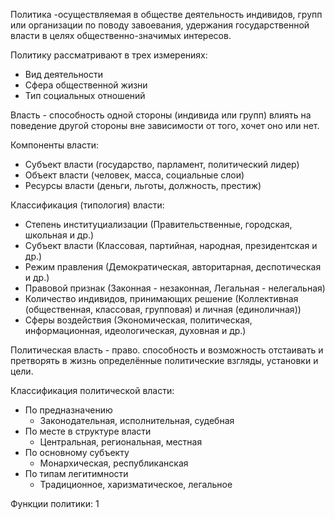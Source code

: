 Политика -осуществляемая в обществе деятельность индивидов, групп или организации по поводу завоевания, удержания государственной власти в целях общественно-значимых интересов.

Политику рассматривают в трех измерениях:
- Вид деятельности
- Сфера общественной жизни
- Тип социальных отношений

Власть - способность одной стороны (индивида или групп) влиять на поведение другой стороны вне зависимости от того, хочет оно или нет.

Компоненты власти:
- Субъект власти (государство, парламент, политический лидер)
- Объект власти (человек, масса, социальные слои)
- Ресурсы власти (деньги, льготы, должность, престиж)

Классификация (типология) власти:
- Степень институциализации (Правительственные, городская, школьная и др.)
- Субъект власти (Классовая, партийная, народная, президентская и др.)
- Режим правления (Демократическая, авторитарная, деспотическая и др.)
- Правовой признак (Законная - незаконная, Легальная - нелегальная)
- Количество индивидов, принимающих решение (Коллективная (общественная, классовая, групповая) и личная (единоличная))
- Сферы воздействия (Экономическая, политическая, информационная, идеологическая, духовная и др.)

Политическая власть - право. способность и возможность отстаивать и претворять в жизнь определённые политические взгляды, установки и цели.

Классификация политической власти:
- По предназначению
	-  Законодательная, исполнительная, судебная
- По месте в структуре власти
	- Центральная, региональная, местная
- По основному субъекту
	- Монархическая, республиканская
- По типам легитимности
	- Традиционное, харизматическое, легальное

Функции политики:
1